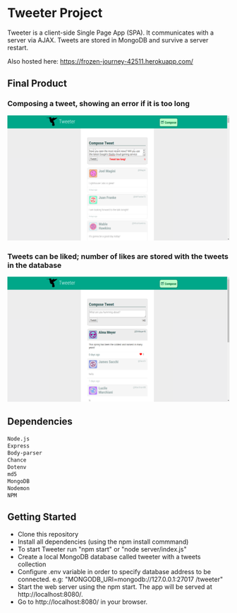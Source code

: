 # Tweeter Project

Tweeter is a client-side Single Page App (SPA).
It communicates with a server via AJAX.
Tweets are stored in MongoDB and survive a server restart.

Also hosted here: https://frozen-journey-42511.herokuapp.com/

## Final Product

### Composing a tweet, showing an error if it is too long
!["Screenshot of Tweeter Compose page"](https://github.com/geoerika/tweeter/blob/master/docs/tweeter-compose-too-long.png)

### Tweets can be liked; number of likes are stored with the tweets in the database
!["Screenshot of Tweeter with Likes mode"](https://github.com/geoerika/tweeter/blob/master/docs/tweeter-likes.png)

## Dependencies


    Node.js
    Express
    Body-parser
    Chance
    Dotenv
    md5
    MongoDB
    Nodemon
    NPM

## Getting Started

- Clone this repository
- Install all dependencies (using the npm install commmand)
- To start Tweeter run "npm start" or "node server/index.js"
- Create a local MongoDB database called tweeter with a tweets collection
- Configure .env variable in order to specify database address to be connected. e.g: "MONGODB_URI=mongodb://127.0.0.1:27017 /tweeter"
- Start the web server using the npm start. The app will be served at http://localhost:8080/.
- Go to http://localhost:8080/ in your browser.
